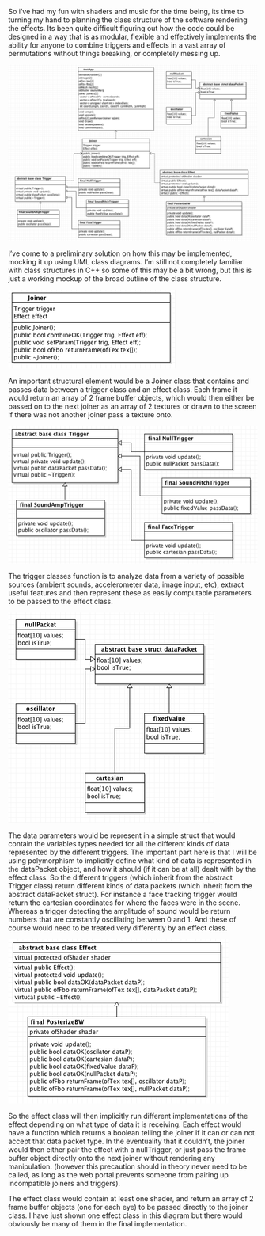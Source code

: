 So i’ve had my fun with shaders and music for the time being, its time to turning my hand to planning the class structure of the software rendering the effects. Its been quite difficult figuring out how the code could be designed in a way that is as modular, flexible and effectively implements the ability for anyone to combine triggers and effects in a vast array of permutations without things breaking, or completely messing up. 

![image1](../project_images/UMLbig.png)

I’ve come to a preliminary solution on how this may be implemented, mocking it up using UML class diagrams. I’m still not completely familiar with class structures in C++ so some of this may be a bit wrong, but this is just a working mockup of the broad outline of the class structure. 


![image2](../project_images/UMLjoiner.png)

An important structural element would be a Joiner class that contains and passes data between a trigger class and an effect class. Each frame it would return an array of 2 frame buffer objects, which would then either be passed on to the next joiner as an array of 2 textures or drawn to the screen if there was not another joiner pass a texture onto. 

![image3](../project_images/UMLtrigger.png)

The trigger classes function is to analyze data from a variety of possible sources (ambient sounds, accelerometer data, image input, etc), extract useful features and then represent these as easily computable parameters to be passed to the effect class. 

![image4](../project_images/UMLstruct.png)

The data parameters would be represent in a simple struct that would contain the variables types needed for all the different kinds of data represented by the different triggers. The important part here is that I will be using polymorphism to implicitly define what kind of data is represented in the dataPacket object, and how it should (if it can be at all) dealt with by the effect class. So the different triggers (which inherit from the abstract Trigger class) return different kinds of data packets (which inherit from the abstract dataPacket struct). For instance a face tracking trigger would return the cartesian coordinates for where the faces were in the scene. Whereas a trigger detecting the amplitude of sound would be return numbers that are constantly oscillating between 0 and 1. And these of course would need to be treated very differently by an effect class. 

![image5](../project_images/UMLeffect.png)

So the effect class will then implicitly run different implementations of the effect depending on what type of data it is receiving. Each effect would have a function which returns a boolean telling the joiner if it can or can not accept that data packet type. In the eventuality that it couldn’t, the joiner would then either pair the effect with a nullTrigger, or just pass the frame buffer object directly onto the next joiner without rendering any manipulation. (however this precaution should in theory never need to be called, as long as the web portal prevents someone from pairing up incompatible joiners and triggers). 

The effect class would contain at least one shader, and return an array of 2 frame buffer objects (one for each eye) to be passed directly to the joiner class. I have just shown one effect class in this diagram but there would obviously be many of them in the final implementation. 
